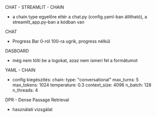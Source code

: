 CHAT - STREAMLIT - CHAIN
- a chain type egyelőre eltér a chat.py (config.yaml-ban állítható), a streamlit_app.py-ban a kódban van

CHAT
- Progress Bar 0-ról 100-ra ugrik, progress nélkül

DASBOARD
- még nem tölti be a logokat, azaz nem ismeri fel a formátumot

YAML - CHAIN
- config kiegészítés:
chain:
  type: "conversational"
  max_turns: 5
  max_tokens: 1024
  temperature: 0.3
  context_size: 4096
  n_batch: 128
  n_threads: 4

 DPR - Dense Passage Retrieval
 - használati vizsgálat